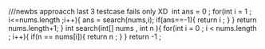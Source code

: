 ///newbs approacch last 3 testcase fails only XD
​
int ans = 0 ;
for(int i = 1 ; i<=nums.length ;i++){
ans = search(nums,i);
if(ans==-1){
return i ;
}
}
return nums.length+1;
}
int search(int[] nums , int n ){
for(int i = 0 ; i < nums.length ; i++){
if(n == nums[i]){
return n ;
}
}
return -1 ;